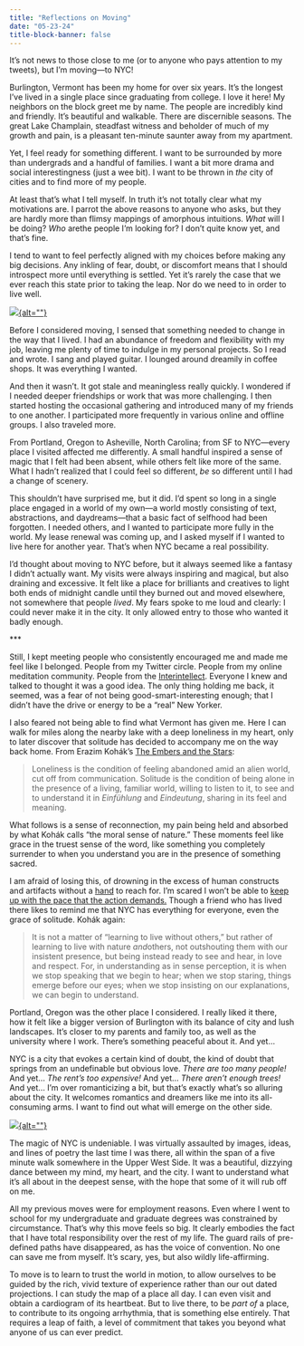 ```yaml
---
title: "Reflections on Moving"
date: "05-23-24"
title-block-banner: false
---
```


It’s not news to those close to me (or to anyone who pays attention to my tweets), but I’m moving—to NYC!

Burlington, Vermont has been my home for over six years. It’s the longest I’ve lived in a single place since graduating from college. I love it here! My neighbors on the block greet me by name. The people are incredibly kind and friendly. It’s beautiful and walkable. There are discernible seasons. The great Lake Champlain, steadfast witness and beholder of much of my growth and pain, is a pleasant ten-minute saunter away from my apartment.

Yet, I feel ready for something different. I want to be surrounded by more than undergrads and a handful of families. I want a bit more drama and social interestingness (just a wee bit). I want to be thrown in *the* city of cities and to find more of my people.

At least that’s what I tell myself. In truth it’s not totally clear what my motivations are. I parrot the above reasons to anyone who asks, but they are hardly more than flimsy mappings of amorphous intuitions. *What* will I be doing? *Who* arethe people I’m looking for? I don’t quite know yet, and that’s fine.

I tend to want to feel perfectly aligned with my choices before making any big decisions. Any inkling of fear, doubt, or discomfort means that I should introspect more until everything is settled. Yet it’s rarely the case that we ever reach this state prior to taking the leap. Nor do we need to in order to live well.

[![](https://substackcdn.com/image/fetch/w_1456,c_limit,f_auto,q_auto:good,fl_progressive:steep/https%3A%2F%2Fsubstack-post-media.s3.amazonaws.com%2Fpublic%2Fimages%2Fbd8e7727-191e-48d1-be65-ea3955e0819d_4032x3024.jpeg){alt=""}](https://substackcdn.com/image/fetch/f_auto,q_auto:good,fl_progressive:steep/https%3A%2F%2Fsubstack-post-media.s3.amazonaws.com%2Fpublic%2Fimages%2Fbd8e7727-191e-48d1-be65-ea3955e0819d_4032x3024.jpeg)

Before I considered moving, I sensed that something needed to change in the way that I lived. I had an abundance of freedom and flexibility with my job, leaving me plenty of time to indulge in my personal projects. So I read and wrote. I sang and played guitar. I lounged around dreamily in coffee shops. It was everything I wanted.

And then it wasn’t. It got stale and meaningless really quickly. I wondered if I needed deeper friendships or work that was more challenging. I then started hosting the occasional gathering and introduced many of my friends to one another. I participated more frequently in various online and offline groups. I also traveled more.

From Portland, Oregon to Asheville, North Carolina; from SF to NYC—every place I visited affected me differently. A small handful inspired a sense of magic that I felt had been absent, while others felt like more of the same. What I hadn’t realized that I could feel so different, *be* so different until I had a change of scenery.

This shouldn’t have surprised me, but it did. I’d spent so long in a single place engaged in a world of my own—a world mostly consisting of text, abstractions, and daydreams—that a basic fact of selfhood had been forgotten. I needed others, and I wanted to participate more fully in the world. My lease renewal was coming up, and I asked myself if I wanted to live here for another year. That’s when NYC became a real possibility.

I’d thought about moving to NYC before, but it always seemed like a fantasy I didn’t actually want. My visits were always inspiring and magical, but also draining and excessive. It felt like a place for brilliants and creatives to light both ends of midnight candle until they burned out and moved elsewhere, not somewhere that people *lived*. My fears spoke to me loud and clearly: I could never make it in the city. It only allowed entry to those who wanted it badly enough.

\*\*\*

Still, I kept meeting people who consistently encouraged me and made me feel like I belonged. People from my Twitter circle. People from my online meditation community. People from the [Interintellect](https://interintellect.com/). Everyone I knew and talked to thought it was a good idea. The only thing holding me back, it seemed, was a fear of not being good-smart-interesting enough; that I didn’t have the drive or energy to be a “real” New Yorker.

I also feared not being able to find what Vermont has given me. Here I can walk for miles along the nearby lake with a deep loneliness in my heart, only to later discover that solitude has decided to accompany me on the way back home. From Erazim Kohák’s [The Embers and the Stars](https://www.goodreads.com/book/show/317739.The_Embers_and_the_Stars):

> Loneliness is the condition of feeling abandoned amid an alien world, cut off from communication. Solitude is the condition of being alone in the presence of a living, familiar world, willing to listen to it, to see and to understand it in *Einfühlung* and *Eindeutung*, sharing in its feel and meaning.

What follows is a sense of reconnection, my pain being held and absorbed by what Kohák calls “the moral sense of nature.” These moments feel like grace in the truest sense of the word, like something you completely surrender to when you understand you are in the presence of something sacred.

I am afraid of losing this, of drowning in the excess of human constructs and artifacts without a [hand](https://onbeing.org/poetry/go-to-the-limits-of-your-longing/) to reach for. I’m scared I won’t be able to [keep up with the pace that the action demands.](https://www.themarginalian.org/2015/07/02/amanda-palmer-reads-wislawa-szymborska/) Though a friend who has lived there likes to remind me that NYC has everything for everyone, even the grace of solitude. Kohák again:

> It is not a matter of “learning to live without others,” but rather of learning to live with nature *and*others, not outshouting them with our insistent presence, but being instead ready to see and hear, in love and respect. For, in understanding as in sense perception, it is when we stop speaking that we begin to hear; when we stop staring, things emerge before our eyes; when we stop insisting on our explanations, we can begin to understand.

Portland, Oregon was the other place I considered. I really liked it there, how it felt like a bigger version of Burlington with its balance of city and lush landscapes. It’s closer to my parents and family too, as well as the university where I work. There’s something peaceful about it. And yet…

NYC is a city that evokes a certain kind of doubt, the kind of doubt that springs from an undefinable but obvious love. *There are too many people!* And yet… *The rent’s too expensive!* And yet… *There aren’t enough trees!* And yet… I’m over romanticizing a bit, but that’s exactly what’s so alluring about the city. It welcomes romantics and dreamers like me into its all-consuming arms. I want to find out what will emerge on the other side.

[![](https://substackcdn.com/image/fetch/w_1456,c_limit,f_auto,q_auto:good,fl_progressive:steep/https%3A%2F%2Fsubstack-post-media.s3.amazonaws.com%2Fpublic%2Fimages%2F5a20ec69-32db-48ad-a355-fd7d2a31e81e_1024x1024.jpeg){alt=""}](https://substackcdn.com/image/fetch/f_auto,q_auto:good,fl_progressive:steep/https%3A%2F%2Fsubstack-post-media.s3.amazonaws.com%2Fpublic%2Fimages%2F5a20ec69-32db-48ad-a355-fd7d2a31e81e_1024x1024.jpeg)

The magic of NYC is undeniable. I was virtually assaulted by images, ideas, and lines of poetry the last time I was there, all within the span of a five minute walk somewhere in the Upper West Side. It was a beautiful, dizzying dance between my mind, my heart, and the city. I want to understand what it’s all about in the deepest sense, with the hope that some of it will rub off on me.

All my previous moves were for employment reasons. Even where I went to school for my undergraduate and graduate degrees was constrained by circumstance. That’s why this move feels so big. It clearly embodies the fact that I have total responsibility over the rest of my life. The guard rails of pre-defined paths have disappeared, as has the voice of convention. No one can save me from myself. It’s scary, yes, but also wildly life-affirming.

To move is to learn to trust the world in motion, to allow ourselves to be guided by the rich, vivid texture of experience rather than our out dated projections. I can study the map of a place all day. I can even visit and obtain a cardiogram of its heartbeat. But to live there, to be *part of* a place, to contribute to its ongoing arrhythmia, that is something else entirely. That requires a leap of faith, a level of commitment that takes you beyond what anyone of us can ever predict.
